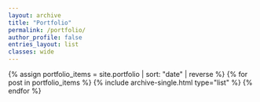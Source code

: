 ```yaml
---
layout: archive
title: "Portfolio"
permalink: /portfolio/
author_profile: false
entries_layout: list
classes: wide
---
```


{% assign portfolio_items = site.portfolio | sort: "date" | reverse %}
{% for post in portfolio_items %}
  {% include archive-single.html type="list" %}
{% endfor %}
